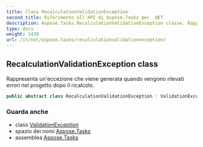 ```yaml
---
title: Class RecalculationValidationException
second_title: Riferimento all'API di Aspose.Tasks per .NET
description: Aspose.Tasks.RecalculationValidationException classe. Rappresenta uneccezione che viene generata quando vengono rilevati errori nel progetto dopo il ricalcolo.
type: docs
weight: 1430
url: /it/net/aspose.tasks/recalculationvalidationexception/
---
```

## RecalculationValidationException class

Rappresenta un'eccezione che viene generata quando vengono rilevati errori nel progetto dopo il ricalcolo.

```csharp
public abstract class RecalculationValidationException : ValidationException
```

### Guarda anche

* class [ValidationException](../validationexception/)
* spazio dei nomi [Aspose.Tasks](../../aspose.tasks/)
* assemblea [Aspose.Tasks](../../)


